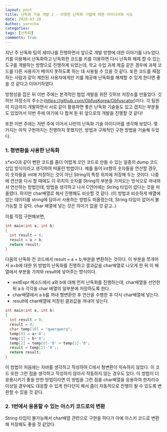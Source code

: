 ```yaml
---
layout: post
title: 난독화 기술 개발 2 - 다양한 난독화 기법에 대한 아이디어와 시도
date: 2020-03-20
Author: yarncha
categories:
tags: [난독화]
comments: true
---
```


지난 주 난독화 팀의 세미나를 진행하면서 앞으로 개발 방향에 대한 이야기를 나누었다. 키를 이용해서 난독화하고 난독화한 코드를 키를 이용하면 다시 난독화 해제 할 수 있는 도구를 개발하는 방향으로 진행하게 되었는데, 학교 수업 과제 제출 같은 경우에 과제 코드를 다른 사용자가 베끼지 못하도록 하는 데 사용될 수 있을 것 같다. 또한 코드를 채점하는 사람과 같이 제한된 사용자에게만 키를 제공해 난독화를 해제할 수 있게 한다면 좋을 것 같다고 이야기하였다.

방향성을 잡은 뒤 이번 주에는 본격적인 협업 개발을 위한 깃허브 저장소를 만들었다. 깃허브 저장소의 주소는(<https://github.com/ObfusKorea/Obfuscator>)이다. 각 팀원이 지금까지 개발하면서 서로 같이 활용하면 좋은 난독화 기술들도 있고 겹치는 부분들도 있었어서 이번 주에 여기에 다 합쳐 둔 뒤 앞으로의 개발을 진행할 것 같다!

또한 이번 주에는 저번 주에 이어서 나만의 난독화 기술 아이디어를 생각해 보았다. 몇 가지는 아직 구현까지는 진행하지 못했지만, 방법과 구체적인 구현 방법을 기술해 두었다.

### 1. 형변환을 사용한 난독화

x*x>0과 같이 뻔한 코드를 좀더 어렵게 꼬인 코드로 만들 수 있는 일종의 dump 코드 삽입 방식이라고 생각하여 떠올린 방법이다. 예를 들어 int형의 숫자들을 연산할 경우, 이 숫자들을 int에 저장하는 것이 아닌 String의 특정 위치에 저장해 두는 것이다. 나중에 연산을 다시 할 때에도 이 위치의 숫자를 String의 부분을 가져오는 방식으로 꺼내와서 연산하는 방법인데, 방법을 생각하고 나서 C언어에는 String 타입이 없다는 것을 떠올렸다. 하지만 char배열로 해서 진행해도 비슷할 것 같다. (이 방법과 비슷하게 배열에 있는 데이터를 string에 담아서 사용하는 방법도 떠올렸는데, String 타입이 없어서 불가능할 것 같다. char 배열에 넣는 것은 의미가 없을 것 같고..)

이를 직접 구현해보면,

```c
int main(int a, int b)
{
  int result = 0;
  result = a + b;
  return result;
}
```

다음의 난독화 전 코드에서 result = a + b;부분을 변환하는 것이다. 이 부분을 쪼개어서 a+b에 대한 위 방법의 난독화를 진행하고 결과값을 char배열로 나오게 한 뒤 이 배열에서 부분을 가져와 result에 넣어주는 방식이다.

- exitExpr 메소드에서 a와 b에 대해 먼저 난독화를 진행하는데, char배열을 선언한 뒤 a b 각각을 char 배열의 일부분에 저장하도록 한다.
- char배열에서 a b를 꺼내 형변환한 후 연산을 수행한 후 다시 char배열에 넣는다.
- result에 char배열에 저장된 결과값을 꺼내어 넣는다.

```c
int main(int a, int b)
{
  int result = 0;
  result = 0;
  char temp[10] = "qwerqwerq";
  temp[0] = a+'0';
  temp[1] = b+'0';
  temp[2] = temp[0]-'0' + temp[1]-'0';
  result = temp[2]-'0';;
  return result;
}
```


이 방법이 처음에는 자바를 생각하고 작성하여 C에서 형변환이 익숙하지 않았다. 이 코드 또한 그런 점을 생각하고 작성하지 않아서 작동하지 않는 경우도 있다. 이 방법이 더 응용시키기 좋을 만한 방법이라면 이 방법을 그런 점을 char배열을 응용하여 한자리수 이상일 경우에도 대응할 수 있게 한다던지 해서 좀더 자동적으로 진행이 될 수 있도록 변환할 수 있을 것 같다.

### 2. 1번에서 응용할 수 있는 아스키 코드로의 변환

String 타입이 불가능해서 char배열 관련으로 구현을 하다가 아예 아스키 코드로 변환해 저장해도 좋을 것 같았다.

 <!--
 (키를 무작위로 생성하여 그 키에 맞게 여러가지 요법을 몇 번, 어디에 섞을 건지를 어던 규칙에 따라서 정해두기. 이렇게 하면 이 키를 가지고 역난독화 또한 가능할듯. 원래에 목적에 부합하게 됨
 어떤 난독화 기술은 어디에서 쓰이는지 미리 자리를 잡아두고. 그니까 prettyprinter같은걸 하나 생성함.(prettyprinter는 지워도 좋을듯) baseListener를 상속하여 obfuscation이 이루어지는 클래스를 하나 만들고, 여기에서 Obfuscation에서 작성한 난독화 기술들의 자리를 잡아두는 거임. 예를 들어 return stmt전용 난독화 기능이 있다 하면 exitStmt에서 뭐 어떻게 return만 잡아서 한다던지... 하는 식으로 미리 작성해 두고 프로그램 실행 시 무작위로 키가 발생하도록 함. 발생한 키는 이 프로그램으로 난독화를 수행할 때 필요함. 어떤 자리에 있는 어떤 코드가 제대로 작동하게(난독화하게) 하는거임. 이 때 각자의 기술들에 상호관계가 있다면, 예를 들어 어떤 난독화는 이 난독화와 실행하면 안 된다던가 그런거 고려해서 두 난독화가 동시에 수행되지 않게 해야겟지. 그리고 순서도 상관 있으니까 순서도 유의해서.. 예를 들어 ABC라는 키가 발생됏다. 하면 첫번째 A를 통해 A라는 난독화를 수행하고 다음에 B 다음에 C를 수행한 결과가 나오는거임. 이 키를 가지고 역난독화 도구를 돌리는 것은 간단하겠지. 사실 역난독화 도구라고 할 수 도 없을것 같은게 미리 어떻게 난독화를 진행했는지 알고 잇으니까 그냥 그 dump들을 지워주는 것에 그칠듯.)
 (그림 자료 추가하기) -->

